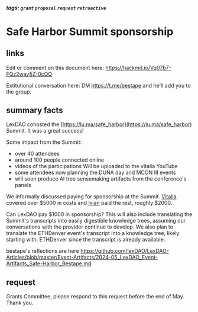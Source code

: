##### tags: `grant` `proposal` `request` `retroactive`

# Safe Harbor Summit sponsorship

## links

Edit or comment on this document here: https://hackmd.io/Vq07b7-FQz2wayfjZ-0cQQ

Extitutional conversation here: DM https://t.me/bestape and he'll add you to the group. 

## summary facts

LexDAO cohosted the [https://lu.ma/safe_harbor](https://lu.ma/safe_harbor) Summit. It was a great success!

Some impact from the Summit:

* over 40 attendees 
* around 100 people connected online
* videos of the participations Will be uploaded to the vitalia YouTube
* some attendees now planning the DUNA day and MCON III events
* will soon produce AI tree sensemaking artifacts from the conference's panels

We informally discussed paying for sponsorship at the Summit. [Vitalia](https://vitalia.city) covered over $5000 in costs and [Ixian](https://Ixian.tech) paid the rest, roughly $2000.

Can LexDAO pay $1000 in sponsorship? This will also include translating the Summit's transcripts into easily digestible knowledge trees, assuming our conversations with the provider continue to develop. We also plan to translate the ETHDenver event's transcript into a knowledge tree, likely starting with. ETHDenver since the transcript is already available.

bestape's reflections are here https://github.com/lexDAO/LexDAO-Articles/blob/master/Event-Artifacts/2024-05_LexDAO_Event-Artifacts_Safe-Harbor_Bestape.md

## request

Grants Committee, please respond to this request before the end of May. Thank you.
